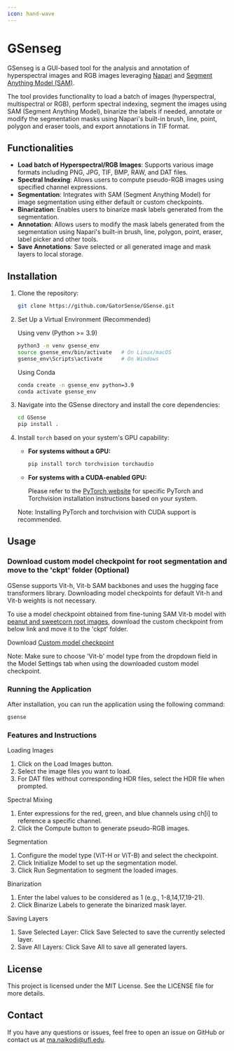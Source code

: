 ```yaml
---
icon: hand-wave
---
```


# GSenseg

GSenseg is a GUI-based tool for the analysis and annotation of hyperspectral images and RGB images leveraging [Napari](https://napari.org/) and [Segment Anything Model (SAM)](https://github.com/facebookresearch/segment-anything).

The tool provides functionality to load a batch of images (hyperspectral, multispectral or RGB), perform spectral indexing, segment the images using SAM (Segment Anything Model), binarize the labels if needed, annotate or modify the segmentation masks using Napari's built-in brush, line, point, polygon and eraser tools, and export annotations in TIF format.

## Functionalities

* **Load batch of Hyperspectral/RGB Images**: Supports various image formats including PNG, JPG, TIF, BMP, RAW, and DAT files.
* **Spectral Indexing**: Allows users to compute pseudo-RGB images using specified channel expressions.
* **Segmentation**: Integrates with SAM (Segment Anything Model) for image segmentation using either default or custom checkpoints.
* **Binarization**: Enables users to binarize mask labels generated from the segmentation.
* **Annotation**: Allows users to modify the mask labels generated from the segmentation using Napari's built-in brush, line, polygon, point, eraser, label picker and other tools.
* **Save Annotations**: Save selected or all generated image and mask layers to local storage.

## Installation

1.  Clone the repository:

    ```bash
    git clone https://github.com/GatorSense/GSense.git
    ```
2.  Set Up a Virtual Environment (Recommended)

    Using venv (Python >= 3.9)

    ```bash
    python3 -m venv gsense_env
    source gsense_env/bin/activate   # On Linux/macOS
    gsense_env\Scripts\activate      # On Windows
    ```

    Using Conda

    ```bash
    conda create -n gsense_env python=3.9
    conda activate gsense_env
    ```
3.  Navigate into the GSense directory and install the core dependencies:

    ```bash
    cd GSense
    pip install .
    ```
4.  Install `torch` based on your system's GPU capability:

    *   **For systems without a GPU:**

        ```bash
        pip install torch torchvision torchaudio
        ```
    *   **For systems with a CUDA-enabled GPU:**

        Please refer to the [PyTorch website](https://pytorch.org/get-started/locally/) for specific PyTorch and Torchvision installation instructions based on your system.

    Note: Installing PyTorch and torchvision with CUDA support is recommended.

## Usage

### Download custom model checkpoint for root segmentation and move to the 'ckpt' folder (Optional)

GSense supports Vit-h, Vit-b SAM backbones and uses the hugging face transformers library. Downloading model checkpoints for default Vit-h and Vit-b weights is not necessary.

To use a model checkpoint obtained from fine-tuning SAM Vit-b model with [peanut and sweetcorn root images](https://dataverse.harvard.edu/dataset.xhtml?persistentId=doi:10.7910/DVN/MAYDHT), download the custom checkpoint from below link and move it to the 'ckpt' folder.

Download [Custom model checkpoint](https://uflorida-my.sharepoint.com/:u:/g/personal/ma\_naikodi\_ufl\_edu/EQPiLVyRX3JJjba-COypQuYBItpvAA23xR4QWx3ZmqxI6A?e=llgAXU)

Note: Make sure to choose 'Vit-b' model type from the dropdown field in the Model Settings tab when using the downloaded custom model checkpoint.

### Running the Application

After installation, you can run the application using the following command:

```sh
gsense
```

### Features and Instructions

Loading Images

1. Click on the Load Images button.
2. Select the image files you want to load.
3. For DAT files without corresponding HDR files, select the HDR file when prompted.

Spectral Mixing

1. Enter expressions for the red, green, and blue channels using ch\[i] to reference a specific channel.
2. Click the Compute button to generate pseudo-RGB images.

Segmentation

1. Configure the model type (ViT-H or ViT-B) and select the checkpoint.
2. Click Initialize Model to set up the segmentation model.
3. Click Run Segmentation to segment the loaded images.

Binarization

1. Enter the label values to be considered as 1 (e.g., 1-8,14,17,19-21).
2. Click Binarize Labels to generate the binarized mask layer.

Saving Layers

1. Save Selected Layer: Click Save Selected to save the currently selected layer.
2. Save All Layers: Click Save All to save all generated layers.

## License

This project is licensed under the MIT License. See the LICENSE file for more details.

## Contact

If you have any questions or issues, feel free to open an issue on GitHub or contact us at ma.naikodi@ufl.edu.

